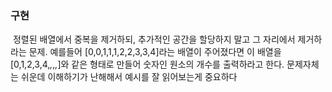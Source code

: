 ### 구현
​
정렬된 배열에서 중복을 제거하되, 추가적인 공간을 할당하지 말고 그 자리에서 제거하라는 문제. 예를들어 [0,0,1,1,1,2,2,3,3,4]라는 배열이 주어졌다면 이 배열을 [0,1,2,3,4,_,_,_,_]와 같은 형태로 만들어 숫자인 원소의 개수를 출력하라고 한다. 문제자체는 쉬운데 이해하기가 난해해서 예시를 잘 읽어보는게 중요하다